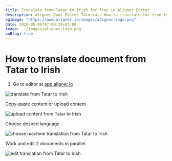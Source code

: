 ```yaml
---
title: Translate from Tatar to Irish for free in Aligner Editor
description: Aligner Dual Editor Tutorial. How to translate for free from Tatar to Irish. Aligner is multilingual document management platform. 
ogImage: "https://www.aligner.io/images/aligner-logo.png"
date: 2020-05-06T07:09:21+03:00
image: ../images/aligner-logo.png
onBlog: true
---
```


# How to translate document from Tatar to Irish

1. Go to editor at [app.aligner.io](https://app.aligner.io "Aligner App web page")

![translate from Tatar to Irish](../aligner-blank-editor.png "translate from Tatar to Irish")

Copy-paste content or upload content

![upload content from Tatar to Irish](../aligner-uploaded-document.png "upload content from Tatar to Irish")

Choose desired language

![choose machine translation from Tatar to Irish](../aligner-language-dropdown.png "choose machine translation from Tatar to Irish")

Work and edit 2 documents in parallel

![edit translation from Tatar to Irish](../aligner-double-sitded-editor.png "edit translation from Tatar to Irish")

